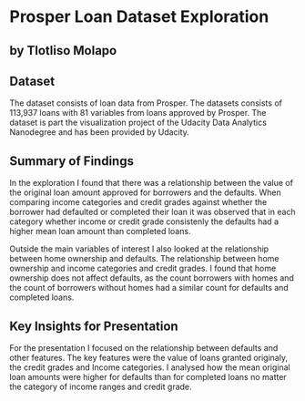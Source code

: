 # Prosper Loan Dataset Exploration
## by Tlotliso Molapo


## Dataset

The dataset consists of loan data from Prosper. The datasets consists of 113,937 loans with 81 variables from loans approved by Prosper.
The dataset is part the visualization project of the Udacity Data Analytics Nanodegree and has been provided by Udacity.

## Summary of Findings

In the exploration I found that there was a relationship between the value of the original loan amount approved for borrowers and the defaults. When comparing income categories and credit grades against whether the borrower had defaulted or completed their loan it was observed that in each category whether income or credit grade consistenly the defaults had a higher mean loan amount than completed loans.

Outside the main variables of interest I also looked at the relationship between home ownership and defaults. The relationship between home ownership and income categories and credit grades. I found that home ownership does not affect defaults, as the count borrowers with homes and the count of borrowers without homes had a similar count for defaults and completed loans.


## Key Insights for Presentation

For the presentation I focused on the relationship between defaults and other features. The key features were the value of loans granted originaly, the credit grades and Income categories. I analysed how the mean original loan amounts were higher for defaults than for completed loans no matter the category of income ranges and credit grade.